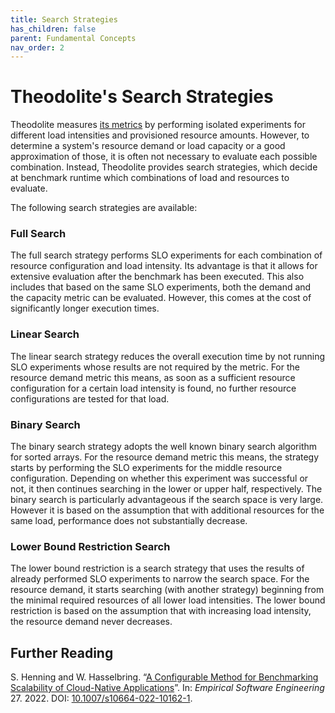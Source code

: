 ```yaml
---
title: Search Strategies
has_children: false
parent: Fundamental Concepts
nav_order: 2
---
```


# Theodolite's Search Strategies

Theodolite measures [its metrics](metrics) by performing isolated experiments for different load intensities and provisioned resource amounts.
However, to determine a system's resource demand or load capacity or a good approximation of those, it is often not necessary to evaluate each possible combination. Instead, Theodolite provides search strategies, which decide at benchmark runtime which combinations of load and resources to evaluate.

The following search strategies are available:

### Full Search

The full search strategy performs SLO experiments for each combination of resource configuration and load intensity. Its advantage is that it allows for extensive evaluation after the benchmark has been executed. This also includes that based on the same SLO experiments, both the demand and the capacity metric can be evaluated. However, this comes at the cost of significantly longer execution times.

### Linear Search

The linear search strategy reduces the overall execution time by not running SLO experiments whose results are not required by the metric.
For the resource demand metric this means, as soon as a sufficient resource configuration for a certain load intensity is found, no further resource configurations are tested for that load.

### Binary Search

The binary search strategy adopts the well known binary search algorithm for sorted arrays.
For the resource demand metric this means, the strategy starts by performing the SLO experiments for the middle resource configuration.
Depending on whether this experiment was successful or not, it then continues searching in the lower or upper half, respectively.
The binary search is particularly advantageous if the search space is very large.
However it is based on the assumption that with additional resources for the same load, performance does not substantially decrease.

### Lower Bound Restriction Search

The lower bound restriction is a search strategy that uses the results of already performed SLO experiments to narrow the search space.
For the resource demand, it starts searching (with another strategy) beginning from the minimal required resources of all lower load intensities.
The lower bound restriction is based on the assumption that with increasing load intensity, the resource demand never decreases.

## Further Reading

S. Henning and W. Hasselbring. “[A Configurable Method for Benchmarking Scalability of Cloud-Native Applications](https://doi.org/10.1007/s10664-022-10162-1)”. In: *Empirical Software Engineering* 27. 2022. DOI: [10.1007/s10664-022-10162-1](https://doi.org/10.1007/s10664-022-10162-1).
